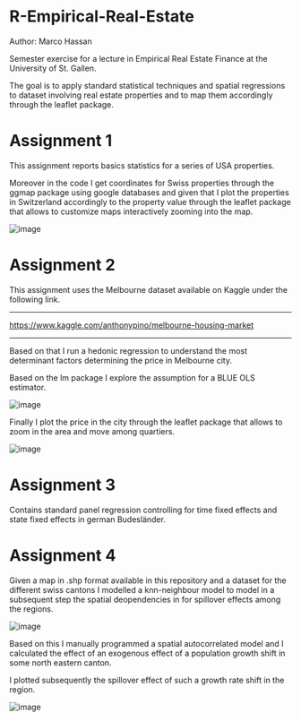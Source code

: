 # R-Empirical-Real-Estate

Author: Marco Hassan 

Semester exercise for a lecture in Empirical Real Estate Finance at the University of St. Gallen.

The goal is to apply standard statistical techniques and spatial regressions to dataset involving real estate properties and to map them accordingly through the leaflet package.

# Assignment 1

This assignment reports basics statistics for a series of USA properties.

Moreover in the code I get coordinates for Swiss properties through the ggmap package using google databases and given that I plot the properties in Switzerland accordingly to the property value through the leaflet package that allows to customize maps interactively zooming into the map.

![image](https://user-images.githubusercontent.com/42472072/52440568-27070080-2b27-11e9-9106-87989ba24c7f.png)


# Assignment 2

This assignment uses the Melbourne dataset available on Kaggle under the following link.

___________________________________________________________
https://www.kaggle.com/anthonypino/melbourne-housing-market
___________________________________________________________

Based on that I run a hedonic regression to understand the most determinant factors determining the price in Melbourne city.

Based on the lm package I explore the assumption for a BLUE OLS estimator.


![image](https://user-images.githubusercontent.com/42472072/52441218-c5479600-2b28-11e9-8b4b-7a56e6b6e0b8.png)


Finally I plot the price in the city through the leaflet package that allows to zoom in the area and move among quartiers. 

![image](https://user-images.githubusercontent.com/42472072/52441190-bb259780-2b28-11e9-8804-6d8a83d5fd7c.png)



# Assignment 3

Contains standard panel regression controlling for time fixed effects and state fixed effects in german Budesländer.

# Assignment 4

Given a map in .shp format available in this repository and a dataset for the different swiss cantons I modelled a knn-neighbour model to model in a subsequent step the spatial deopendencies in for spillover effects among the regions.


![image](https://user-images.githubusercontent.com/42472072/52441579-b1506400-2b29-11e9-9987-b6c078145e42.png)


Based on this I manually programmed a spatial autocorrelated model and I calculated the effect of an exogenous effect of a population growth shift in some north eastern canton.

I plotted subsequently the spillover effect of such a growth rate shift in the region.

![image](https://user-images.githubusercontent.com/42472072/52441808-58350000-2b2a-11e9-826b-ad7a3d574674.png)

